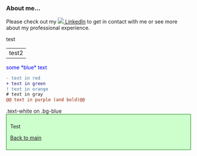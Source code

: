 ### About me...



Please check out my [![](https://i.stack.imgur.com/gVE0j.png) LinkedIn](https://www.linkedin.com/in/jacob-hald-b939933)  to get in contact with me or see more about my professional experience.
<table>
  <tr style="background-color:red" >  test </tr>
  <td>  test2 </td>  
</table>
  
  <p>
  <span style="color:blue">some *blue* text</span>
  </p>
  
  
```diff
- text in red
+ text in green
! text in orange
# text in gray
@@ text in purple (and bold)@@
```

<html>

<div class="text-white bg-blue mb-2">
  .text-white on .bg-blue
</div>
  
  <div style="background-color: #cfc ; padding: 10px; border: 1px solid green;">
    
  <p stlye="color:blue"> Test <p>
       
</html>
  
[Back to main](https://haldinc.github.io/)
